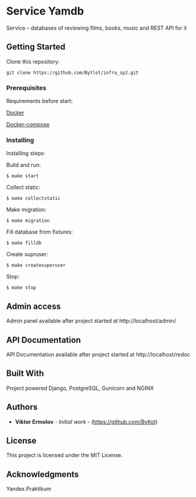 # Service Yamdb

Service – databases of reviewing films, books, music and REST API for it 

## Getting Started

Clone this repository: 
```
git clone https://github.com/Bytlot/infra_sp2.git
```

### Prerequisites

Requirements before start:

[Docker](https://docs.docker.com/get-docker/)

[Docker-compose](https://docs.docker.com/compose/install/)


### Installing

Installing steps:

Build and run:
```
$ make start
```
Collect static:
```
$ make collectstatic
```
Make migration:
```
$ make migration
```
Fill database from fixtures:
``` 
$ make filldb
```
Create supruser:
```
$ make createsuperuser
```
Stop:
```
$ make stop
```

## Admin access

Admin panel available after project started at http://localhost/admin/


## API Documentation

API Documentation available after project started at http://localhost/redoc

## Built With

Project powered Django, PostgreSQL, Gunicorn and NGINX


## Authors

* **Viktor Ermolov** - *Initial work* - (https://github.com/Bytlot)

## License

This project is licensed under the MIT License.

## Acknowledgments

Yandex.Praktikum
